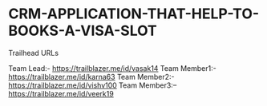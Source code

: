 # CRM-APPLICATION-THAT-HELP-TO-BOOKS-A-VISA-SLOT

Trailhead URLs

Team Lead:- https://trailblazer.me/id/vasak14
Team Member1:- https://trailblazer.me/id/karna63
Team Member2:-https://trailblazer.me/id/vishv100
Team Member3:– https://trailblazer.me/id/veerk19
